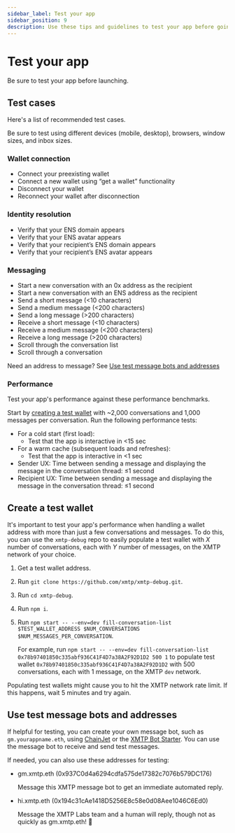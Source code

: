 ```yaml
---
sidebar_label: Test your app
sidebar_position: 9
description: Use these tips and guidelines to test your app before going live.
---
```


# Test your app

Be sure to test your app before launching.

## Test cases

Here's a list of recommended test cases.

Be sure to test using different devices (mobile, desktop), browsers, window sizes, and inbox sizes.

### Wallet connection

- Connect your preexisting wallet
- Connect a new wallet using “get a wallet” functionality
- Disconnect your wallet
- Reconnect your wallet after disconnection

### Identity resolution

- Verify that your ENS domain appears
- Verify that your ENS avatar appears
- Verify that your recipient’s ENS domain appears
- Verify that your recipient’s ENS avatar appears

### Messaging

- Start a new conversation with an 0x address as the recipient
- Start a new conversation with an ENS address as the recipient
- Send a short message (<10 characters)
- Send a medium message (<200 characters)
- Send a long message (>200 characters)
- Receive a short message (<10 characters)
- Receive a medium message (<200 characters)
- Receive a long message (>200 characters)
- Scroll through the conversation list
- Scroll through a conversation

Need an address to message? See [Use test message bots and addresses](#use-test-message-bots-and-addresses)

### Performance

Test your app's performance against these performance benchmarks.

Start by [creating a test wallet](https://xmtp.org/docs//scale/test-your-app#create-a-test-wallet) with ~2,000 conversations and 1,000 messages per conversation. Run the following performance tests:

- For a cold start (first load):
  - Test that the app is interactive in <15 sec
- For a warm cache (subsequent loads and refreshes):
  - Test that the app is interactive in <1 sec
- Sender UX: Time between sending a message and displaying the message in the conversation thread: ≤1 second
- Recipient UX: Time between sending a message and displaying the message in the conversation thread: ≤1 second

## Create a test wallet

It's important to test your app's performance when handling a wallet address with more than just a few conversations and messages. To do this, you can use the `xmtp-debug` repo to easily populate a test wallet with _X_ number of conversations, each with _Y_ number of messages, on the XMTP network of your choice.

1. Get a test wallet address.
2. Run `git clone https://github.com/xmtp/xmtp-debug.git`.
3. Run `cd xmtp-debug`.
4. Run `npm i`.
5. Run `npm start -- --env=dev fill-conversation-list $TEST_WALLET_ADDRESS $NUM_CONVERSATIONS $NUM_MESSAGES_PER_CONVERSATION`.

   For example, run `npm start -- --env=dev fill-conversation-list 0x78b97401850c335abf936C41F4D7a38A2F92D1D2 500 1` to populate test wallet `0x78b97401850c335abf936C41F4D7a38A2F92D1D2` with 500 conversations, each with 1 message, on the XMTP `dev` network.

Populating test wallets might cause you to hit the XMTP network rate limit. If this happens, wait 5 minutes and try again.

## Use test message bots and addresses

If helpful for testing, you can create your own message bot, such as `gm.yourappname.eth`, using [ChainJet](https://chainjet.io/) or the [XMTP Bot Starter](https://github.com/xmtp/xmtp-bot-starter). You can use the message bot to receive and send test messages.

If needed, you can also use these addresses for testing:

- gm.xmtp.eth (0x937C0d4a6294cdfa575de17382c7076b579DC176)

  Message this XMTP message bot to get an immediate automated reply.

- hi.xmtp.eth (0x194c31cAe1418D5256E8c58e0d08Aee1046C6Ed0)

  Message the XMTP Labs team and a human will reply, though not as quickly as gm.xmtp.eth! 🤖
